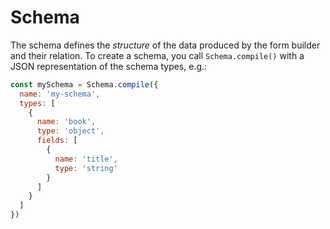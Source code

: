# Schema

The schema defines the *structure* of the data produced by the form builder and their relation. To create a schema, you call `Schema.compile()` with a JSON representation of the schema types, e.g.:

```js
const mySchema = Schema.compile({
  name: 'my-schema',
  types: [
    {
      name: 'book',
      type: 'object',
      fields: [
        {
          name: 'title',
          type: 'string'
        }
      ]
    }
  ]
})
```
<!-- refer to more detailed documentation about schemas -->
   
   